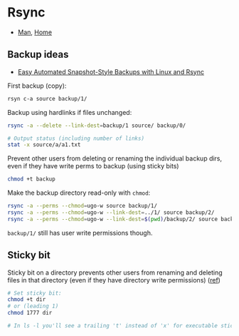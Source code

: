 # Rsync

* [Man](http://linux.die.net/man/1/rsync), [Home](https://rsync.samba.org/)

## Backup ideas

* [Easy Automated Snapshot-Style Backups with Linux and Rsync](http://www.mikerubel.org/computers/rsync_snapshots/)

First backup (copy):
```sh
rsyn c-a source backup/1/
```

Backup using hardlinks if files unchanged:

```sh
rsync -a --delete --link-dest=backup/1 source/ backup/0/

# Output status (including number of links)
stat -x source/a/a1.txt
```

Prevent other users from deleting or renaming the individual backup dirs, even if they have write perms to backup (using sticky bits)
```sh
chmod +t backup
```

Make the backup directory read-only with `chmod`:
```sh
rsync -a --perms --chmod=ugo-w source backup/1/
rsync -a --perms --chmod=ugo-w --link-dest=../1/ source backup/2/
rsync -a --perms --chmod=ugo-w --link-dest=$(pwd)/backup/2/ source backup/3/
```

`backup/1/` still has user write permissions though.

## Sticky bit

Sticky bit on a directory prevents other users from renaming and deleting files in that directory (even if they have directory write permissions) ([ref](http://www.thegeekstuff.com/2011/02/sticky-bit-on-directory-file/))

```sh
# Set sticky bit:
chmod +t dir
# or (leading 1)
chmod 1777 dir

# In ls -l you'll see a trailing 't' instead of 'x' for executable sticky
```
